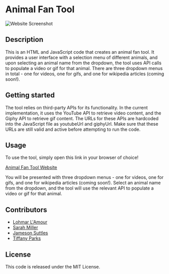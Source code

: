 # Animal Fan Tool

![Website Screenshot](https://jsuttle2.github.io/P1-animal-fan-tool/)

## Description

This is an HTML and JavaScript code that creates an animal fan tool. It provides a user interface with a selection menu of different animals, and upon selecting an animal name from the dropdown, the tool uses API calls to populate a video or gif for that animal. There are three dropdown menus in total - one for videos, one for gifs, and one for wikipedia articles (coming soon!).

## Getting started

The tool relies on third-party APIs for its functionality. In the current implementation, it uses the YouTube API to retrieve video content, and the Giphy API to retrieve gif content. The URLs for these APIs are hardcoded into the JavaScript file as youtubeUrl and giphyUrl. Make sure that these URLs are still valid and active before attempting to run the code.

## Usage

To use the tool, simply open this link in your browser of choice!

[Animal Fan Tool Website](https://jsuttle2.github.io/P1-animal-fan-tool/)

You will be presented with three dropdown menus - one for videos, one for gifs, and one for wikipedia articles (coming soon!). Select an animal name from the dropdown, and the tool will use the relevant API to populate a video or gif for that animal.

## Contributors

* [Lohmar L'Amour](https://github.com/Lohmarr)
* [Sarah Miller](https://github.com/smiller422)
* [Jameson Suttles](https://github.com/Jsuttle2)
* [Tiffany Parks](https://github.com/TiffanyParks)

## License

This code is released under the MIT License.
